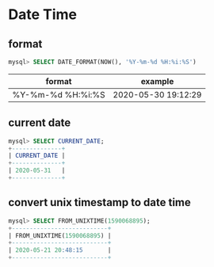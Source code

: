 # Date Time

## format

```sql
mysql> SELECT DATE_FORMAT(NOW(), '%Y-%m-%d %H:%i:%S')
```

| format            | example             |
| ----------------- | ------------------- |
| %Y-%m-%d %H:%i:%S | 2020-05-30 19:12:29 |

## current date

```sql
mysql> SELECT CURRENT_DATE;
+--------------+
| CURRENT_DATE |
+--------------+
| 2020-05-31   |
+--------------+
```

## convert unix timestamp to date time

```sql
mysql> SELECT FROM_UNIXTIME(1590068895);
+---------------------------+
| FROM_UNIXTIME(1590068895) |
+---------------------------+
| 2020-05-21 20:48:15       |
+---------------------------+
```
